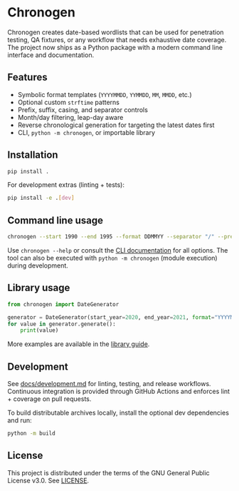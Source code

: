 # Chronogen

Chronogen creates date-based wordlists that can be used for penetration testing, QA fixtures, or any workflow that needs exhaustive date coverage. The project now ships as a Python package with a modern command line interface and documentation.

## Features

- Symbolic format templates (`YYYYMMDD`, `YYMMDD`, `MM`, `MMDD`, etc.)
- Optional custom `strftime` patterns
- Prefix, suffix, casing, and separator controls
- Month/day filtering, leap-day aware
- Reverse chronological generation for targeting the latest dates first
- CLI, `python -m chronogen`, or importable library

## Installation

```bash
pip install .
```

For development extras (linting + tests):

```bash
pip install -e .[dev]
```

## Command line usage

```bash
chronogen --start 1990 --end 1995 --format DDMMYY --separator "/" --prefix corp-
```

Use `chronogen --help` or consult the [CLI documentation](docs/cli.md) for all options. The tool can also be executed with `python -m chronogen` (module execution) during development.

## Library usage

```python
from chronogen import DateGenerator

generator = DateGenerator(start_year=2020, end_year=2021, format="YYYYMMDD", separator="-")
for value in generator.generate():
    print(value)
```

More examples are available in the [library guide](docs/library.md).

## Development

See [docs/development.md](docs/development.md) for linting, testing, and release workflows. Continuous integration is provided through GitHub Actions and enforces lint + coverage on pull requests.

To build distributable archives locally, install the optional dev dependencies and run:

```bash
python -m build
```

## License

This project is distributed under the terms of the GNU General Public License v3.0. See [LICENSE](LICENSE).
